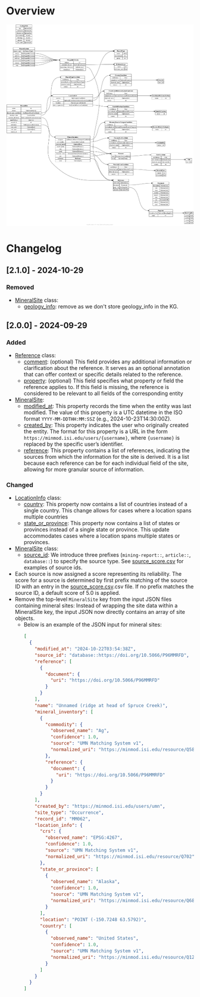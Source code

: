 # Overview

![KG ontology summary](./er_diagram.png)

# Changelog

## [2.1.0] - 2024-10-29

### Removed

- [MineralSite](https://minmod.isi.edu/ontology/MineralSite) class:
  - [geology_info](https://minmod.isi.edu/ontology/geology_info): remove as we don't store geology_info in the KG.

## [2.0.0] - 2024-09-29

### Added

- [Reference](https://minmod.isi.edu/ontology/Reference) class:
  - [comment](https://minmod.isi.edu/ontology/comment): (optional) This field provides any additional information or clarification about the reference. It serves as an optional annotation that can offer context or specific details related to the reference.
  - [property](https://minmod.isi.edu/ontology/property): (optional) This field specifies what property or field the reference applies to. If this field is missing, the reference is considered to be relevant to all fields of the corresponding entity
- [MineralSite](https://minmod.isi.edu/ontology/MineralSite):
  - [modified_at](https://minmod.isi.edu/ontology/modified_at): This property records the time when the entity was last modified. The value of this property is a UTC datetime in the ISO format `YYYY-MM-DDTHH:MM:SSZ` (e.g., 2024-10-23T14:30:00Z).
  - [created_by](https://minmod.isi.edu/ontology/created_by): This property indicates the user who originally created the entity. The format for this property is a URL in the form `https://minmod.isi.edu/users/{username}`, where `{username}` is replaced by the specific user’s identifier.
  - [reference](https://minmod.isi.edu/ontology/reference): This property contains a list of references, indicating the sources from which the information for the site is derived. It is a list because each reference can be for each individual field of the site, allowing for more granular source of information.

### Changed

- [LocationInfo](https://minmod.isi.edu/ontology/LocationInfo) class:
  - [country](https://minmod.isi.edu/ontology/country): This property now contains a list of countries instead of a single country. This change allows for cases where a location spans multiple countries
  - [state_or_province](https://minmod.isi.edu/ontology/state_or_province): This property now contains a list of states or provinces instead of a single state or province. This update accommodates cases where a location spans multiple states or provinces.
- [MineralSite](https://minmod.isi.edu/ontology/MineralSite) class:
  - [source_id](https://minmod.isi.edu/ontology/source_id): We introduce three prefixes (`mining-report::`, `article::`, `database::`) to specify the source type. See [source_score.csv](https://github.com/DARPA-CRITICALMAAS/ta2-minmod-data/blob/main/data/entities/source_score.csv) for examples of source ids.
- Each source is now assigned a score representing its reliability. The score for a source is determined by first prefix matching of the source ID with an entry in the [source_score.csv](https://github.com/DARPA-CRITICALMAAS/ta2-minmod-data/blob/main/data/entities/source_score.csv).csv file. If no prefix matches the source ID, a default score of 5.0 is applied.
- Remove the top-level `MineralSite` key from the input JSON files containing mineral sites: Instead of wrapping the site data within a MineralSite key, the input JSON now directly contains an array of site objects.
  - Below is an example of the JSON input for mineral sites:
    ```json
    [
      {
        "modified_at": "2024-10-22T03:54:38Z",
        "source_id": "database::https://doi.org/10.5066/P96MMRFD",
        "reference": [
          {
            "document": {
              "uri": "https://doi.org/10.5066/P96MMRFD"
            }
          }
        ],
        "name": "Unnamed (ridge at head of Spruce Creek)",
        "mineral_inventory": [
          {
            "commodity": {
              "observed_name": "Ag",
              "confidence": 1.0,
              "source": "UMN Matching System v1",
              "normalized_uri": "https://minmod.isi.edu/resource/Q585"
            },
            "reference": {
              "document": {
                "uri": "https://doi.org/10.5066/P96MMRFD"
              }
            }
          }
        ],
        "created_by": "https://minmod.isi.edu/users/umn",
        "site_type": "Occurrence",
        "record_id": "MM062",
        "location_info": {
          "crs": {
            "observed_name": "EPSG:4267",
            "confidence": 1.0,
            "source": "UMN Matching System v1",
            "normalized_uri": "https://minmod.isi.edu/resource/Q702"
          },
          "state_or_province": [
            {
              "observed_name": "Alaska",
              "confidence": 1.0,
              "source": "UMN Matching System v1",
              "normalized_uri": "https://minmod.isi.edu/resource/Q6840"
            }
          ],
          "location": "POINT (-150.7248 63.5792)",
          "country": [
            {
              "observed_name": "United States",
              "confidence": 1.0,
              "source": "UMN Matching System v1",
              "normalized_uri": "https://minmod.isi.edu/resource/Q1235"
            }
          ]
        }
      }
    ]
    ```

